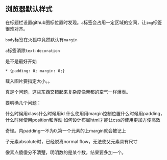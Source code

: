 ## 浏览器默认样式 

在标题栏设置github图标位置时发现。`a`标签会占用一定区域的空间，让`img`标签很难对齐。

`body`标签在火狐中竟然默认有`margin`

`a`标签消除`text-decoration`

是不是最好开始

    * {padding: 0; margin: 0;}

载入图片要指定大小。。

真是个问题，这些东西交错起来复杂度像帝都的空气一样爆表。

要明确几个问题：

什么时候用class什么时候用id
什么使用用margin控制位置什么时候用padding，什么时候使用position和浮动
如何设计布局html才能让css的使用更加方便高效

奇怪。内padding一不为0,第一个元素的上margin就会被记上

子元素absolute时，已经脱离normal flow，无法使父元素具有尺寸

像素点傻傻分不清楚，明明数的是某个数，结果要多加一个。
